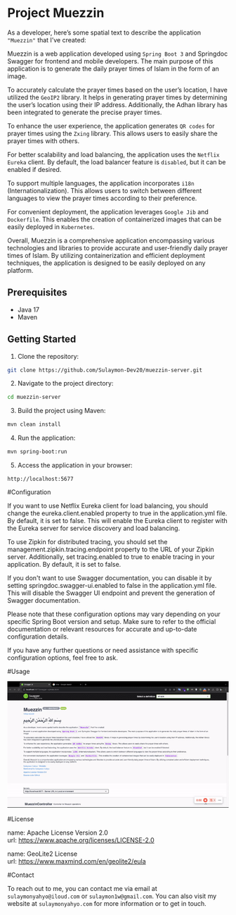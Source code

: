 # Project Muezzin

As a developer, here’s some spatial text to describe the application `"Muezzin"` that I’ve created:

Muezzin is a web application developed using `Spring Boot 3` and Springdoc Swagger for frontend and mobile developers. The main purpose of this application is to generate the daily prayer times of Islam in the form of an image.

To accurately calculate the prayer times based on the user’s location, I have utilized the `GeoIP2` library. It helps in generating prayer times by determining the user’s location using their IP address. Additionally, the Adhan library has been integrated to generate the precise prayer times.

To enhance the user experience, the application generates `QR codes` for prayer times using the `Zxing` library. This allows users to easily share the prayer times with others.

For better scalability and load balancing, the application uses the `Netflix Eureka` client. By default, the load balancer feature is `disabled`, but it can be enabled if desired.

To support multiple languages, the application incorporates `i18n` (Internationalization). This allows users to switch between different languages to view the prayer times according to their preference.

For convenient deployment, the application leverages `Google Jib` and `Dockerfile`. This enables the creation of containerized images that can be easily deployed in `Kubernetes`.

Overall, Muezzin is a comprehensive application encompassing various technologies and libraries to provide accurate and user-friendly daily prayer times of Islam. By utilizing containerization and efficient deployment techniques, the application is designed to be easily deployed on any platform.

## Prerequisites

- Java 17
- Maven

## Getting Started

1. Clone the repository:
```bash
git clone https://github.com/Sulaymon-Dev20/muezzin-server.git
```

2. Navigate to the project directory:
```bash
cd muezzin-server
```

3. Build the project using Maven:
```bash
mvn clean install
```

4. Run the application:
```bash
mvn spring-boot:run
```

5. Access the application in your browser:
```
http://localhost:5677
```

#Configuration

If you want to use Netflix Eureka client for load balancing, you should change the eureka.client.enabled property to true in the application.yml file. By default, it is set to false. This will enable the Eureka client to register with the Eureka server for service discovery and load balancing.

To use Zipkin for distributed tracing, you should set the management.zipkin.tracing.endpoint property to the URL of your Zipkin server. Additionally, set tracing.enabled to true to enable tracing in your application. By default, it is set to false.

If you don't want to use Swagger documentation, you can disable it by setting springdoc.swagger-ui.enabled to false in the application.yml file. This will disable the Swagger UI endpoint and prevent the generation of Swagger documentation.

Please note that these configuration options may vary depending on your specific Spring Boot version and setup. Make sure to refer to the official documentation or relevant resources for accurate and up-to-date configuration details.

If you have any further questions or need assistance with specific configuration options, feel free to ask. 

#Usage

![generate muezzin image usage](USAGE.gif)

#License

name: Apache License Version 2.0 <br>
url: https://www.apache.org/licenses/LICENSE-2.0

name: GeoLite2 License <br>
url: https://www.maxmind.com/en/geolite2/eula

#Contact

To reach out to me, you can contact me via email at `sulaymonyahyo@iloud.com` or `sulaymon1w@gmail.com`.
You can also visit my website at `sulaymonyahyo.com` for more information or to get in touch.
